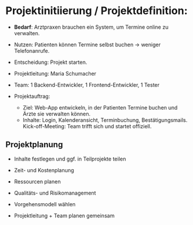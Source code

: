 # Projektinitiierung / Projektdefinition:


- **Bedarf**: Arztpraxen brauchen ein System, um Termine online zu verwalten.

- Nutzen: Patienten können Termine selbst buchen → weniger Telefonanrufe.

- Entscheidung: Projekt starten.
- Projektleitung: Maria Schumacher
- Team: 1 Backend-Entwickler, 1 Frontend-Entwickler, 1 Tester
- Projektauftrag:
	- Ziel: Web-App entwickeln, in der Patienten Termine buchen und Ärzte sie verwalten können.
	- Inhalte: Login, Kalenderansicht, Terminbuchung, Bestätigungsmails.
Kick-off-Meeting: Team trifft sich und startet offiziell.

## Projektplanung
- Inhalte festlegen und ggf. in Teilprojekte teilen


- Zeit- und Kostenplanung


- Ressourcen planen


- Qualitäts- und Risikomanagement


- Vorgehensmodell wählen


- Projektleitung + Team planen gemeinsam


